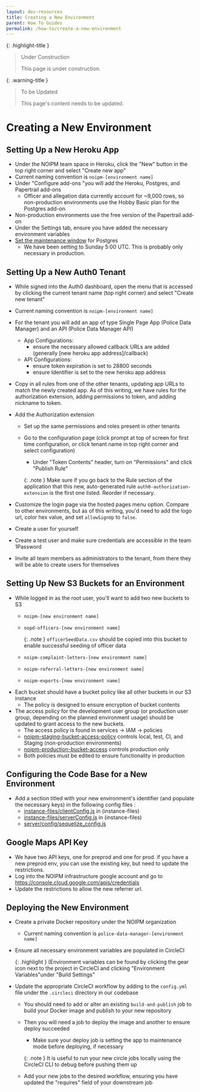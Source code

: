 ```yaml
---
layout: dev-resources
title: Creating a New Environment
parent: How To Guides
permalink: /how-to/create-a-new-environment
---
```


{: .highlight-title }
> Under Construction
>
> This page is under construction.

{: .warning-title }
> To be Updated
>
> This page's content needs to be updated.

# Creating a New Environment

## Setting Up a New Heroku App

- Under the NOIPM team space in Heroku, click the "New" button in the top right corner and select "Create new app"
- Current naming convention is `noipm-[environment name]`
- Under "Configure add-ons "you will add the Heroku, Postgres, and Papertrail add-ons
  - Officer and allegation data currently account for ~9,000 rows, so non-production environments use the Hobby Basic plan for the Postgres add-on
- Non-production environments use the free version of the Papertrail add-on
- Under the Settings tab, ensure you have added the necessary environment variables
- [Set the maintenance window](https://devcenter.heroku.com/articles/heroku-postgres-maintenance#setting-a-maintenance-window) for Postgres
  - We have been setting to Sunday 5:00 UTC. This is probably only necessary in production.

## Setting Up a New Auth0 Tenant

- While signed into the Auth0 dashboard, open the menu that is accessed by clicking the current tenant name (top right corner) and select "Create new tenant"
- Current naming convention is `noipm-[environment name]`
- For the tenant you will add an app of type Single Page App (Police Data Manager) and an API (Police Data Manager API)
  - App Configurations:
    - ensure the necessary allowed callback URLs are added (generally [new heroku app address]/callback)
  - API Configurations:
    - ensure token expiration is set to 28800 seconds
    - ensure Identifier is set to the new heroku app address
- Copy in all rules from one of the other tenants, updating app URLs to match the newly created app. As of this writing, we have rules for the authorization extension, adding permissions to token, and adding nickname to token.
- Add the Authorization extension
  - Set up the same permissions and roles present in other tenants
  - Go to the configuration page (click prompt at top of screen for first time configuration, or click tenant name in top right corner and select configuration)
    - Under "Token Contents" header, turn on "Permissions" and click "Publish Rule"

    {: .note }
    Make sure if you go back to the Rule section of the application that this new, auto-generated rule `auth0-authorization-extension` is the first one listed. Reorder if necessary.

- Customize the login page via the hosted pages menu option. Compare to other environments, but as of this writing, you'd need to add the logo url, color hex value, and set `allowSignUp` to `false`.
- Create a user for yourself
- Create a test user and make sure credentials are accessible in the team 1Password
- Invite all team members as administrators to the tenant, from there they will be able to create users for themselves

## Setting Up New S3 Buckets for an Environment

- While logged in as the root user, you'll want to add two new buckets to S3
  - `noipm-[new environment name]`
  - `nopd-officers-[new environment name]`

    {: .note }
    `officerSeedData.csv` should be copied into this bucket to enable successful seeding of officer data

  - `noipm-complaint-letters-[new environment name]`
  - `noipm-referral-letters-[new environment name]`
  - `noipm-exports-[new environment name]`
- Each bucket should have a bucket policy like all other buckets in our S3 instance
  - The policy is designed to ensure encryption of bucket contents
- The access policy for the development user group (or production user group, depending on the planned environment usage) should be updated to grant access to the new buckets.
  - The access policy is found in services -> IAM -> policies
  - [noipm-staging-bucket-access-policy](https://console.aws.amazon.com/iam/home?region=us-east-1#/policies/arn%3Aaws%3Aiam%3A%3A068483098019%3Apolicy%2Fnoipm-staging-bucket-access-policy) controls local, test, CI, and Staging (non-production environments)
  - [noipm-production-bucket-access](https://console.aws.amazon.com/iam/home?region=us-east-1#/policies/arn%3Aaws%3Aiam%3A%3A068483098019%3Apolicy%2Fnoipm-production-bucket-access) controls production only
  - Both policies must be edited to ensure functionality in production

## Configuring the Code Base for a New Environment

- Add a section titled with your new environment's identifier (and populate the necessary keys) in the following config files :
  - [instance-files/clientConfig.js](https://github.com/PublicDataWorks/instance_files_noipm/blob/master/instance-files/clientConfig.js) in (instance-files)
  - [instance-files/serverConfig.js](https://console.aws.amazon.com/iam/home?region=us-east-1#/policies/arn%3Aaws%3Aiam%3A%3A068483098019%3Apolicy%2Fnoipm-production-bucket-access) in (instance-files)
  - [server/config/sequelize_config.js](https://github.com/NOIPM/complaint_manager/blob/master/src/server/config/sequelize_config.js)

## Google Maps API Key

- We have two API keys, one for preprod and one for prod. if you have a new preprod env, you can use the existing key, but need to update the restrictions.
- Log into the NOIPM infrastructure google account and go to https://console.cloud.google.com/apis/credentials
- Update the restrictions to allow the new referrer url.

## Deploying the New Environment

- Create a private Docker repository under the NOIPM organization
  - Current naming convention is `police-data-manager-[environment name]`
- Ensure all necessary environment variables are populated in CircleCI

  {: .highlight }
  (Environment variables can be found by clicking the gear icon next to the project in CircleCI and clicking "Environment Variables"under "Build Settings"

- Update the appropriate CircleCI workflow by adding to the `config.yml` file under the `.circleci` directory in our codebase
  - You should need to add or alter an existing `build-and-publish` job to build your Docker image and publish to your new repository
  - Then you will need a job to deploy the image and another to ensure deploy succeeded
    - Make sure your deploy job is setting the app to maintenance mode before deploying, if necessary

    {: .note }
    It is useful to run your new circle jobs locally using the CircleCI CLI to debug before pushing them up
  
  - Add your new jobs to the desired workflow, ensuring you have updated the "requires" field of your downstream job
